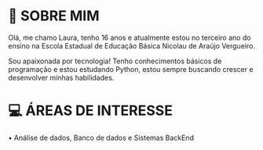 # 👋 SOBRE MIM
Olá, me chamo Laura, tenho 16 anos e atualmente estou no terceiro ano do ensino na Escola Estadual de Educação Básica Nicolau de Araújo Vergueiro.

Sou apaixonada por tecnologia! Tenho conhecimentos básicos de programação e estou estudando Python, estou sempre buscando crescer e desenvolver minhas habilidades.

# 💻 ÁREAS DE INTERESSE
• Análise de dados, Banco de dados e Sistemas BackEnd
